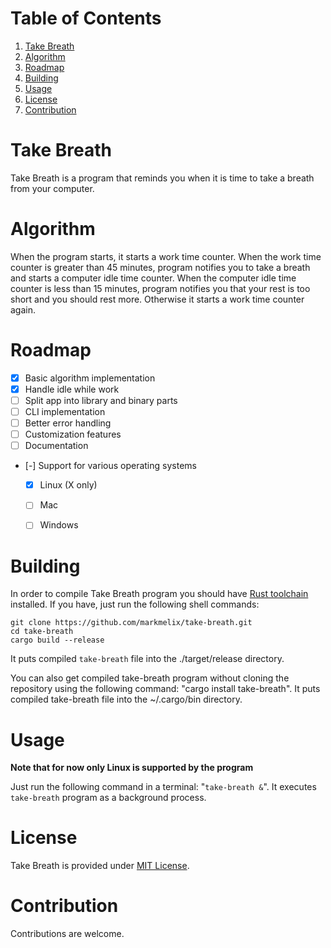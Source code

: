 # Table of Contents

1.  [Take Breath](#org1ebe878)
2.  [Algorithm](#orgb5a9440)
3.  [Roadmap](#orgd93afe6)
4.  [Building](#orgf01c00a)
5.  [Usage](#org9dff6d1)
6.  [License](#org208238b)
7.  [Contribution](#orgc1ebf01)


<a id="org1ebe878"></a>

# Take Breath

Take Breath is a program that reminds you when it is time to take a breath
from your computer.


<a id="orgb5a9440"></a>

# Algorithm

When the program starts, it starts a work time counter. When the work time
counter is greater than 45 minutes, program notifies you to take a breath and
starts a computer idle time counter. When the computer idle time counter is
less than 15 minutes, program notifies you that your rest is too short and you
should rest more. Otherwise it starts a work time counter again.


<a id="orgd93afe6"></a>

# Roadmap

-   [X] Basic algorithm implementation
-   [X] Handle idle while work
-   [ ] Split app into library and binary parts
-   [ ] CLI implementation
-   [ ] Better error handling
-   [ ] Customization features
-   [ ] Documentation
-   [-] Support for various operating systems
	-   [X] Linux (X only)
	-   [ ] Mac
	-   [ ] Windows


<a id="orgf01c00a"></a>

# Building

In order to compile Take Breath program you should have [Rust toolchain](https://www.rust-lang.org/tools/install)
installed. If you have, just run the following shell commands:

	git clone https://github.com/markmelix/take-breath.git
	cd take-breath
	cargo build --release

It puts compiled `take-breath` file into the ./target/release directory.

You can also get compiled take-breath program without cloning the repository
using the following command: "cargo install take-breath". It puts compiled
take-breath file into the ~/.cargo/bin directory.


<a id="org9dff6d1"></a>

# Usage

**Note that for now only Linux is supported by the program**

Just run the following command in a terminal: "`take-breath
  &`". It executes `take-breath` program as a background process.


<a id="org208238b"></a>

# License

Take Breath is provided under [MIT License](./LICENSE).


<a id="orgc1ebf01"></a>

# Contribution

Contributions are welcome.
